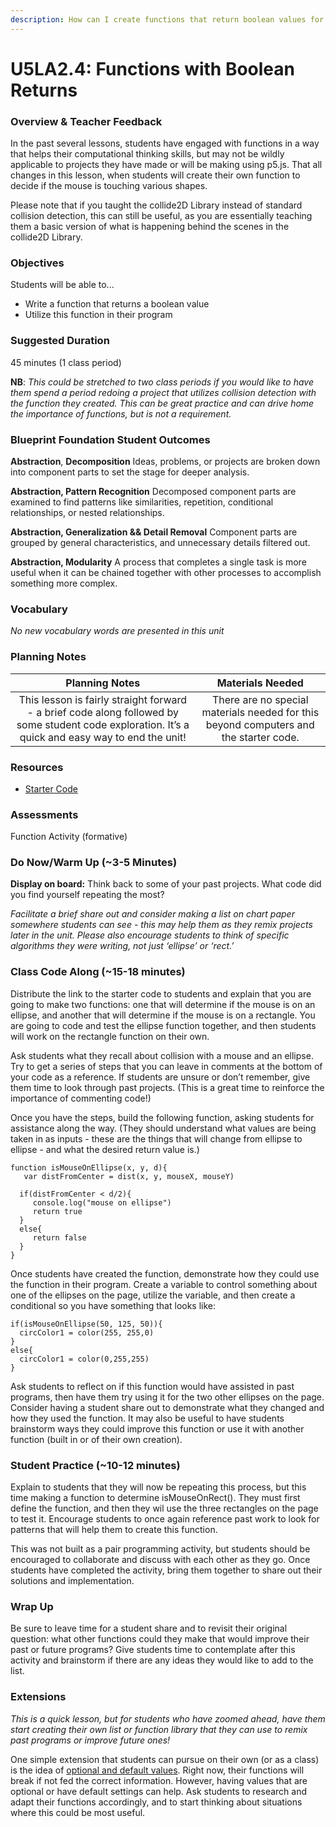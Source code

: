 ```yaml
---
description: How can I create functions that return boolean values for use in my programs?
---
```


# U5LA2.4: Functions with Boolean Returns

### Overview & Teacher Feedback

In the past several lessons, students have engaged with functions in a way that helps their computational thinking skills, but may not be wildly applicable to projects they have made or will be making using p5.js. That all changes in this lesson, when students will create their own function to decide if the mouse is touching various shapes.

Please note that if you taught the collide2D Library instead of standard collision detection, this can still be useful, as you are essentially teaching them a basic version of what is happening behind the scenes in the collide2D Library.

### Objectives

Students will be able to...

* Write a function that returns a boolean value&#x20;
* Utilize this function in their program

### Suggested Duration

45 minutes (1 class period)

**NB**: _This could be stretched to two class periods if you would like to have them spend a period redoing a project that utilizes collision detection with the function they created. This can be great practice and can drive home the importance of functions, but is not a requirement._

### Blueprint Foundation Student Outcomes

**Abstraction**, **Decomposition** Ideas, problems, or projects are broken down into component parts to set the stage for deeper analysis.

**Abstraction, Pattern Recognition** Decomposed component parts are examined to find patterns like similarities, repetition, conditional relationships, or nested relationships.

**Abstraction, Generalization && Detail Removal** Component parts are grouped by general characteristics, and unnecessary details filtered out.

**Abstraction, Modularity** A process that completes a single task is more useful when it can be chained together with other processes to accomplish something more complex.

### Vocabulary

_No new vocabulary words are presented in this unit_

### Planning Notes

|                                                                   Planning Notes                                                                  |                                    Materials Needed                                   |
| :-----------------------------------------------------------------------------------------------------------------------------------------------: | :-----------------------------------------------------------------------------------: |
| This lesson is fairly straight forward - a brief code along followed by some student code exploration. It’s a quick and easy way to end the unit! | There are no special materials needed for this beyond computers and the starter code. |

### Resources

* [Starter Code](https://editor.p5js.org/cs4all/sketches/jKVdiYMg8)

### Assessments

Function Activity (formative)

### Do Now/Warm Up (\~3-5 Minutes)

**Display on board:** Think back to some of your past projects. What code did you find yourself repeating the most?

_Facilitate a brief share out and consider making a list on chart paper somewhere students can see - this may help them as they remix projects later in the unit. Please also encourage students to think of specific algorithms they were writing, not just ‘ellipse’ or ‘rect.’_

### Class Code Along (\~15-18 minutes)

Distribute the link to the starter code to students and explain that you are going to make two functions: one that will determine if the mouse is on an ellipse, and another that will determine if the mouse is on a rectangle. You are going to code and test the ellipse function together, and then students will work on the rectangle function on their own.

Ask students what they recall about collision with a mouse and an ellipse. Try to get a series of steps that you can leave in comments at the bottom of your code as a reference. If students are unsure or don’t remember, give them time to look through past projects. (This is a great time to reinforce the importance of commenting code!)

Once you have the steps, build the following function, asking students for assistance along the way. (They should understand what values are being taken in as inputs - these are the things that will change from ellipse to ellipse - and what the desired return value is.)

```
function isMouseOnEllipse(x, y, d){
   var distFromCenter = dist(x, y, mouseX, mouseY)

  if(distFromCenter < d/2){
     console.log("mouse on ellipse")
     return true
  }
  else{
     return false
  }
}
```

Once students have created the function, demonstrate how they could use the function in their program. Create a variable to control something about one of the ellipses on the page, utilize the variable, and then create a conditional so you have something that looks like:

```
if(isMouseOnEllipse(50, 125, 50)){
  circColor1 = color(255, 255,0)
}
else{
  circColor1 = color(0,255,255)
}
```

Ask students to reflect on if this function would have assisted in past programs, then have them try using it for the two other ellipses on the page. Consider having a student share out to demonstrate what they changed and how they used the function. It may also be useful to have students brainstorm ways they could improve this function or use it with another function (built in or of their own creation).

### Student Practice (\~10-12 minutes)

Explain to students that they will now be repeating this process, but this time making a function to determine isMouseOnRect(). They must first define the function, and then they wil use the three rectangles on the page to test it. Encourage students to once again reference past work to look for patterns that will help them to create this function.

This was not built as a pair programming activity, but students should be encouraged to collaborate and discuss with each other as they go. Once students have completed the activity, bring them together to share out their solutions and implementation.

### Wrap Up

Be sure to leave time for a student share and to revisit their original question: what other functions could they make that would improve their past or future programs? Give students time to contemplate after this activity and brainstorm if there are any ideas they would like to add to the list.

### Extensions

_This is a quick lesson, but for students who have zoomed ahead, have them start creating their own list or function library that they can use to remix past programs or improve future ones!_

One simple extension that students can pursue on their own (or as a class) is the idea of [optional and default values](https://developer.mozilla.org/en-US/docs/Web/JavaScript/Reference/Functions/Default\_parameters). Right now, their functions will break if not fed the correct information. However, having values that are optional or have default settings can help. Ask students to research and adapt their functions accordingly, and to start thinking about situations where this could be most useful.
